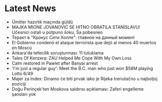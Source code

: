 # Latest News
-  Ümitler hazırlık maçında güldü
-  MAJKA MIONE JOVANOVIĆ SE HITNO OBRATILA STANISLAVU! Učesnici ostali u potpuno šoku, Ša pobesneo
-  Теракт в "Крокус Сити Холле": главное на данный момент
-  El Gobierno condenó el ataque terrorista que dejó al menos 40 muertos en Moscú
-  Ankara'da tefecilik soruşturması: 11 tutuklama
-  Tales Of Kenzera: ZAU Helped Me Cope With My Own Loss
-  Calm restored in Pawlet after Banyai arrest
-  'I'm just a regular guy': Meet the B.C. man who just won $58M playing Lotto 6/49
-  Majer za Index: Dinamo će biti prvak iako je Rijeka trenutačno u najboljoj poziciji
-  Doğu Perinçek'ten Moskova saldırısı açıklaması: Zaferi engelleme şansları yok
